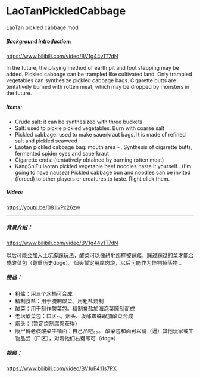 # LaoTanPickledCabbage
LaoTan pickled cabbage mod

##### Background introduction:
https://www.bilibili.com/video/BV1g44y1T7dN

In the future, the playing method of earth pit and foot stepping may be added. Pickled cabbage can be trampled like cultivated land. Only trampled vegetables can synthesize pickled cabbage bags. Cigarette butts are tentatively burned with rotten meat, which may be dropped by monsters in the future.

##### Items:
 - Crude salt: it can be synthesized with three buckets
 - Salt: used to pickle pickled vegetables. Burn with coarse salt
 - Pickled cabbage: used to make sauerkraut bags. It is made of refined salt and pickled seaweed
 - Laotan pickled cabbage bag: mouth area ~. Synthesis of cigarette butts, fermented spider eyes and sauerkraut
 - Cigarette ends: (tentatively obtained by burning rotten meat)
 - KangShiFu laotan pickled vegetable beef noodles: taste it yourself...(I'm going to have nausea)
Pickled cabbage bun and noodles can be invited (forced) to other players or creatures to taste. Right click them.

##### Video:
https://youtu.be/081IvPx26zw

***

##### 背景介绍：
https://www.bilibili.com/video/BV1g44y1T7dN

以后可能会加入土坑脚踩玩法，酸菜可以像耕地那样被踩踏，踩过踩过的菜才能合成酸菜包（尊重历史doge）。烟头暂定用腐肉烧，以后可能作为怪物掉落物 。

##### 物品：
 - 粗盐：用三个水桶可合成
 - 精制食盐：用于腌制酸菜。用粗盐烧制
 - 酸菜：用于制作酸菜包。精制食盐加海泡菜腌制而成
 - 老坛酸菜包：口区~。烟头、发酵蜘蛛眼加酸菜合成
 - 烟头：（暂定烧制腐肉获得）
 - 康尸傅老痰酸菜牛铀面：自己品吧。。。
酸菜包和面可以请（逼）其他玩家或生物品尝（口区），对着他们右键即可（doge）

##### 视频：
https://www.bilibili.com/video/BV1uF411s7PX
